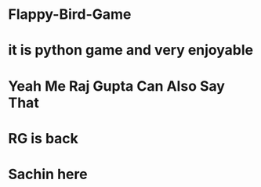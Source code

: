 # Flappy-Bird-Game
# it is python game  and very enjoyable
# Yeah Me Raj Gupta Can Also Say That
# RG is back
# Sachin here
